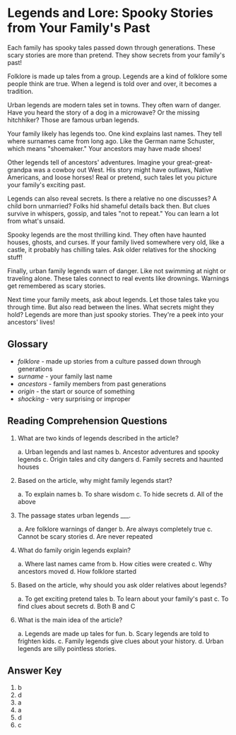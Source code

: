 # Legends and Lore: Spooky Stories from Your Family's Past

Each family has spooky tales passed down through generations. These scary stories are more than pretend. They show secrets from your family's past!

Folklore is made up tales from a group. Legends are a kind of folklore some people think are true. When a legend is told over and over, it becomes a tradition.

Urban legends are modern tales set in towns. They often warn of danger. Have you heard the story of a dog in a microwave? Or the missing hitchhiker? Those are famous urban legends.

Your family likely has legends too. One kind explains last names. They tell where surnames came from long ago. Like the German name Schuster, which means "shoemaker." Your ancestors may have made shoes!

Other legends tell of ancestors' adventures. Imagine your great-great-grandpa was a cowboy out West. His story might have outlaws, Native Americans, and loose horses! Real or pretend, such tales let you picture your family's exciting past.

Legends can also reveal secrets. Is there a relative no one discusses? A child born unmarried? Folks hid shameful details back then. But clues survive in whispers, gossip, and tales "not to repeat." You can learn a lot from what's unsaid.

Spooky legends are the most thrilling kind. They often have haunted houses, ghosts, and curses. If your family lived somewhere very old, like a castle, it probably has chilling tales. Ask older relatives for the shocking stuff!

Finally, urban family legends warn of danger. Like not swimming at night or traveling alone. These tales connect to real events like drownings. Warnings get remembered as scary stories.

Next time your family meets, ask about legends. Let those tales take you through time. But also read between the lines. What secrets might they hold? Legends are more than just spooky stories. They're a peek into your ancestors' lives!

## Glossary

- _folklore_ - made up stories from a culture passed down through generations
- _surname_ - your family last name
- _ancestors_ - family members from past generations
- _origin_ - the start or source of something
- _shocking_ - very surprising or improper

## Reading Comprehension Questions

1. What are two kinds of legends described in the article?

   a. Urban legends and last names
   b. Ancestor adventures and spooky legends
   c. Origin tales and city dangers
   d. Family secrets and haunted houses

2. Based on the article, why might family legends start?

   a. To explain names
   b. To share wisdom
   c. To hide secrets
   d. All of the above

3. The passage states urban legends ___.

   a. Are folklore warnings of danger
   b. Are always completely true
   c. Cannot be scary stories
   d. Are never repeated

4. What do family origin legends explain?

   a. Where last names came from
   b. How cities were created
   c. Why ancestors moved
   d. How folklore started

5. Based on the article, why should you ask older relatives about legends?

   a. To get exciting pretend tales
   b. To learn about your family's past
   c. To find clues about secrets
   d. Both B and C

6. What is the main idea of the article?

   a. Legends are made up tales for fun.
   b. Scary legends are told to frighten kids.
   c. Family legends give clues about your history.
   d. Urban legends are silly pointless stories.

## Answer Key

1. b
2. d
3. a
4. a
5. d
6. c
